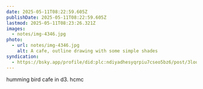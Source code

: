 ```yaml
---
date: 2025-05-11T08:22:59.605Z
publishDate: 2025-05-11T08:22:59.605Z
lastmod: 2025-05-11T08:23:26.321Z
images:
  - notes/img-4346.jpg
photo:
  - url: notes/img-4346.jpg
    alt: A cafe, outline drawing with some simple shades
syndication:
  - https://bsky.app/profile/did:plc:ndiyadhesyqrpiu7cseo5bz6/post/3louzowval32e
---
```


humming bird cafe in d3. hcmc 
